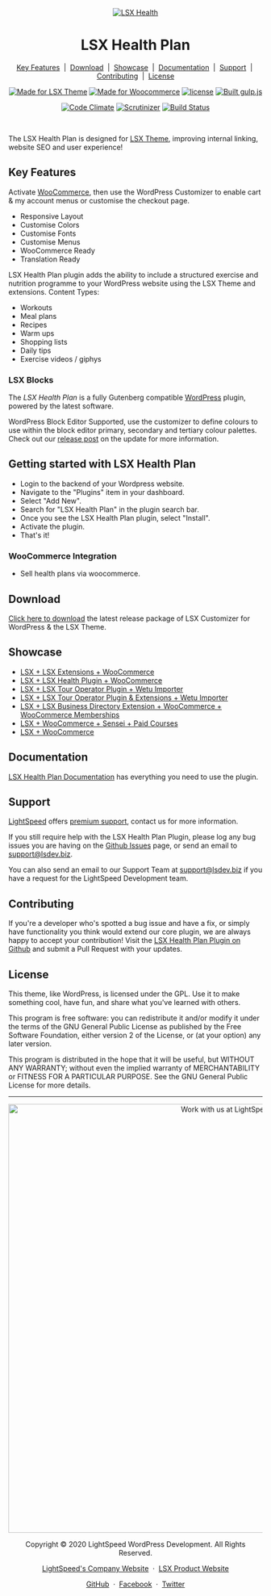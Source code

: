 <p align="center"><a target="_blank" href="https://www.lsdev.biz/lsx/extensions/health-plan/"><img src="https://www.lsdev.biz/lsx/wp-content/uploads/2020/10/lsx-health-plan-banner-1544x500-1.png" alt="LSX Health"></a>
</p>
<h1 align="center">LSX Health Plan</h1>

<p align="center">
	<a href="#key-features">Key Features</a>
	&nbsp;|&nbsp;
	<a href="#download">Download</a>
	&nbsp;|&nbsp;
	<a href="#showcase">Showcase</a>
	&nbsp;|&nbsp;
  <a href="#documentation">Documentation</a>
	&nbsp;|&nbsp;
	<a href="#support">Support</a>
	&nbsp;|&nbsp;
  <a href="#contributing">Contributing</a>
	&nbsp;|&nbsp;
	<a href="#license">License</a>
</p>

<p align="center">
  <a href="https://www.lsdev.biz/lsx/"><img src="https://www.lsdev.biz/lsx/wp-content/uploads/2019/06/Designed-for-LSX-Theme-blue.png" alt="Made for LSX Theme"></a>
	<a href="https://woocommerce.com/?aff=2873/"><img src="https://lsx.lsdev.biz/wp-content/uploads/2019/06/687474703a2f2f696d672e736869656c64732e696f2f62616467652f44657369676e6564253230666f722d576f6f436f6d6d657263652d6134363439372e737667-1.png" alt="Made for Woocommerce"></a>
  <a href="https://www.gnu.org/licenses/gpl-3.0.en.html"><img src="https://poser.pugx.org/woocommerce/woocommerce/license" alt="license"></a>
  <a href="http://gulpjs.com/"><img src="https://img.shields.io/badge/built%20with-gulp.js-green.svg" alt="Built gulp.js"></a> 
</p>
<p align="center">
  <a href="https://codeclimate.com/github/lightspeeddevelopment/lsx-health-plan/"><img src="https://codeclimate.com/github/lightspeeddevelopment/lsx-health-plan/badges/gpa.svg" alt="Code Climate"></a>
  <a href="https://scrutinizer-ci.com/g/lightspeeddevelopment/lsx-health-plan/?branch=master"><img src="https://scrutinizer-ci.com/g/lightspeeddevelopment/lsx-health-plan/badges/quality-score.png?b=master" alt="Scrutinizer"></a>
  <a href="https://travis-ci.org/lightspeeddevelopment/lsx-health-plan/"><img src="https://travis-ci.org/lightspeeddevelopment/lsx-health-plan.svg?branch=master" alt="Build Status"></a>
</p>
  

<br>


The LSX Health Plan is designed for [LSX Theme](https://lsdev.biz/lsx/), improving internal linking, website SEO and user experience!


## Key Features

Activate [WooCommerce](https://woocommerce.com/), then use the WordPress Customizer to enable cart & my account menus or customise the checkout page.

* Responsive Layout
* Customise Colors
* Customise Fonts
* Customise Menus
* WooCommerce Ready 
* Translation Ready

LSX Health Plan plugin adds the ability to include a structured exercise and nutrition programme to your WordPress website using the LSX Theme and extensions. Content Types:

- Workouts
- Meal plans
- Recipes
- Warm ups
- Shopping lists
- Daily tips
- Exercise videos / giphys

### LSX Blocks

The _LSX Health Plan_ is a fully Gutenberg compatible [WordPress](https://wordpress.org) plugin, powered by the latest software.

WordPress Block Editor Supported, use the customizer to define colours to use within the block editor primary, secondary and tertiary colour palettes. Check out our [release post](https://www.lsdev.biz/lsx-blocks-available-on-wordpress-org/) on the update for more information.

## Getting started with LSX Health Plan

- Login to the backend of your Wordpress website.
- Navigate to the "Plugins" item in your dashboard.
- Select "Add New".
- Search for "LSX Health Plan" in the plugin search bar.
- Once you see the LSX Health Plan plugin, select "Install".
- Activate the plugin.
- That's it!

### WooCommerce Integration

* Sell health plans via woocommerce.

## Download

[Click here to download](https://downloads.wordpress.org/plugins/lsx-health-plan.zip) the latest release package of LSX Customizer for WordPress & the LSX Theme.

## Showcase

* [LSX + LSX Extensions + WooCommerce](https://lsx-demo.lsdev.biz/)
* [LSX + LSX Health Plugin + WooCommerce](https://lsx-health-plan.lsdev.biz/)
* [LSX + LSX Tour Operator Plugin + Wetu Importer](https://tour-operator-demo.lsdev.biz/)
* [LSX + LSX Tour Operator Plugin & Extensions + Wetu Importer](https://to-demo.lsdev.biz/)
* [LSX + LSX Business Directory Extension + WooCommerce + WooCommerce Memberships](https://lsx-business-directory.lsdev.biz/)
* [LSX + WooCommerce + Sensei + Paid Courses](https://lsx-sensei-demo.lsdev.biz/)
* [LSX + WooCommerce](https://lsx-woocommerce-demo.lsdev.biz/)

## Documentation

[LSX Health Plan Documentation](https://www.lsdev.biz/lsx/documentation/lsx-health/getting-started-with-lsx-health/) has everything you need to use the plugin.

## Support

[LightSpeed](https://www.lsdev.biz/) offers [premium support](https://www.lsdev.biz/contact/), contact us for more information.

If you still require help with the LSX Health Plan Plugin, please log any bug issues you are having on the [Github Issues](https://github.com/lightspeeddevelopment/lsx-health-plan/issues) page, or send an email to [support@lsdev.biz](mailto:support@lsdev.biz).

You can also send an email to our Support Team at [support@lsdev.biz](mailto:support@lsdev.biz) if you have a request for the LightSpeed Development team.

## Contributing

If you're a developer who's spotted a bug issue and have a fix, or simply have functionality you think would extend our core plugin, we are always happy to accept your contribution! Visit the [LSX Health Plan Plugin on Github](https://github.com/lightspeeddevelopment/lsx-health-plan/) and submit a Pull Request with your updates.


## License

This theme, like WordPress, is licensed under the GPL. Use it to make something cool, have fun, and share what you've learned with others.

This program is free software: you can redistribute it and/or modify it under the terms of the GNU General Public License as published by the Free Software Foundation, either version 2 of the License, or (at your option) any later version.

This program is distributed in the hope that it will be useful, but WITHOUT ANY WARRANTY; without even the implied warranty of MERCHANTABILITY or FITNESS FOR A PARTICULAR PURPOSE. See the GNU General Public License for more details.



---
<p align="center">
  <a href="https://www.lsdev.biz/contact/"><img src="https://www.lsdev.biz/wp-content/uploads/2020/02/work-with-lightspeed.png" width="850" alt="Work with us at LightSpeed"></a>
</p>
<p align="center">
  Copyright © 2020 LightSpeed WordPress Development. All Rights Reserved.
</p>
<p align="center">
  <a href="https://www.lsdev.biz">LightSpeed's Company Website</a> &nbsp;&middot;&nbsp;
  <a href="https://www.lsdev.biz/lsx/">LSX Product Website</a>
</p>
<p align="center">
  <a href="https://github.com/lightspeeddevelopment">GitHub</a> &nbsp;&middot;&nbsp;
  <a href="https://facebook.com/lightspeedwordpressdevelopment">Facebook</a> &nbsp;&middot;&nbsp;
  <a href="https://twitter.com/lightspeedwp">Twitter</a>
</p>


